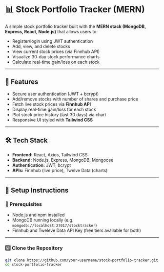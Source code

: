 # 📊 Stock Portfolio Tracker (MERN)

A simple stock portfolio tracker built with the **MERN stack (MongoDB, Express, React, Node.js)** that allows users to:

- Register/login using JWT authentication
- Add, view, and delete stocks
- View current stock prices (via Finnhub API)
- Visualize 30-day stock performance charts
- Calculate real-time gain/loss on each stock

---

## 🚀 Features

- Secure user authentication (JWT + bcrypt)
- Add/remove stocks with number of shares and purchase price
- Fetch live stock prices via **Finnhub API**
- Display real-time gain/loss for each stock
- Plot stock price history (last 30 days) via chart
- Responsive UI styled with **Tailwind CSS**

---

## 🛠️ Tech Stack

- **Frontend:** React, Axios, Tailwind CSS
- **Backend:** Node.js, Express, MongoDB, Mongoose
- **Authentication:** JWT, bcrypt
- **APIs:** Finnhub (live price), Twelve Data (charts)

---

## 🔧 Setup Instructions

### 📁 Prerequisites

- Node.js and npm installed
- MongoDB running locally (e.g. `mongodb://localhost:27017/stocktracker`)
- Finnhub and Tweleve Data API Key (free tiers available for both)

---

### 1️⃣ Clone the Repository

```bash
git clone https://github.com/your-username/stock-portfolio-tracker.git
cd stock-portfolio-tracker
